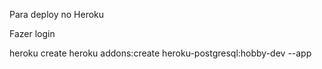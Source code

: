 Para deploy no Heroku

Fazer login

heroku create <nome do app>
heroku addons:create heroku-postgresql:hobby-dev --app <nome do app>